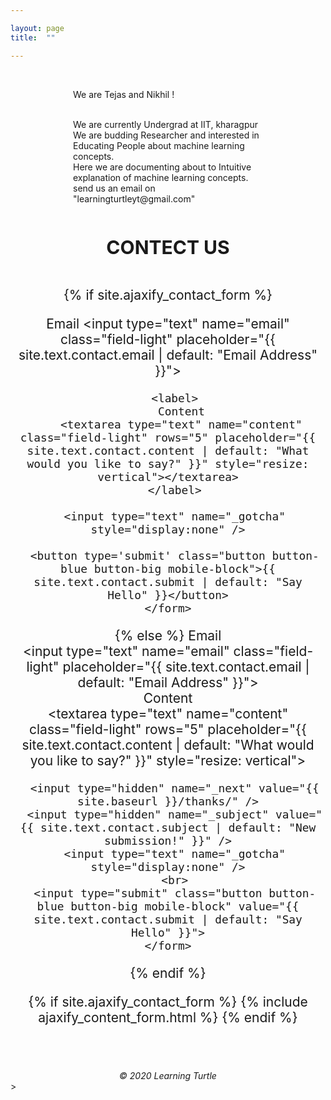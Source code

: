 ```yaml
---

layout: page
title:  ""

---
```

<div >
  <br>
<div style="margin-left:100px; margin-right: 100px; ">

We are Tejas and Nikhil !

<br>
We are currently Undergrad at IIT, kharagpur
We are budding Researcher and interested in Educating People about machine learning concepts.<br>
Here we are documenting about to Intuitive explanation of machine learning concepts.
<br>
send us an email on "learningturtleyt@gmail.com"
</div>
<br>
<br>
<br>
<div style="text-align:center;font-size: 30px">
<b>	
CONTECT US
</b>

</div>

<div style="text-align:center;font-size:150%;">
<br>

  {% if site.ajaxify_contact_form %}
    <form class="form-stacked">
      <label>
        Email
        <input type="text" name="email" class="field-light" placeholder="{{ site.text.contact.email | default: "Email Address" }}">
      </label>
        <br>

      <label>
        Content
        <textarea type="text" name="content" class="field-light" rows="5" placeholder="{{ site.text.contact.content | default: "What would you like to say?" }}" style="resize: vertical"></textarea>
      </label>

      <input type="text" name="_gotcha" style="display:none" />

      <button type='submit' class="button button-blue button-big mobile-block">{{ site.text.contact.submit | default: "Say Hello" }}</button>
    </form>
  {% else %}
    <form action="https://formspree.io/myynpjpw" method="POST" class="form-stacked">
      <label>
        Email
        <br>
        <input type="text" name="email" class="field-light" placeholder="{{ site.text.contact.email | default: "Email Address" }}">
      </label>
      <br>
      <label>
        Content
        <br>
        <textarea type="text" name="content" class="field-light" rows="5" placeholder="{{ site.text.contact.content | default: "What would you like to say?" }}" style="resize: vertical"></textarea>
      </label>

      <input type="hidden" name="_next" value="{{ site.baseurl }}/thanks/" />
      <input type="hidden" name="_subject" value="{{ site.text.contact.subject | default: "New submission!" }}" />
      <input type="text" name="_gotcha" style="display:none" />
      <br>
      <input type="submit" class="button button-blue button-big mobile-block" value="{{ site.text.contact.submit | default: "Say Hello" }}">
    </form>
  {% endif %}

 {% if site.ajaxify_contact_form %}
  {% include ajaxify_content_form.html %}
{% endif %}
</div>
<br>
<br>
<br>
<div align="center">
  <i>
  © 2020 Learning Turtle
  </i>
</div>>